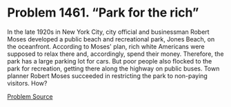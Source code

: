 # Problem 1461. “Park for the rich”

In the late 1920s in New York City, city official and businessman Robert Moses developed a public beach and recreational park, Jones Beach, on the oceanfront. According to Moses' plan, rich white Americans were supposed to relax there and, accordingly, spend their money. Therefore, the park has a large parking lot for cars. But poor people also flocked to the park for recreation, getting there along the highway on public buses. Town planner Robert Moses succeeded in restricting the park to non-paying visitors. How?

[Problem Source](https://www.trizland.ru/tasks/6239/)